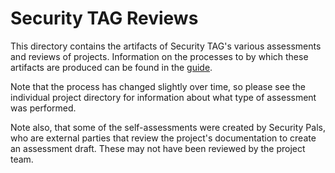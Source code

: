 # Security TAG Reviews

This directory contains the artifacts of Security TAG's various assessments and
reviews of projects. Information on the processes to by which these artifacts
are produced can be found in the [guide](../guide/).

Note that the process has changed slightly over time, so please see the individual
project directory for information about what type of assessment was performed.  

Note also, that some of the self-assessments were created by Security Pals, who are
external parties that review the project's documentation to create an assessment
draft.  These may not have been reviewed by the project team.

